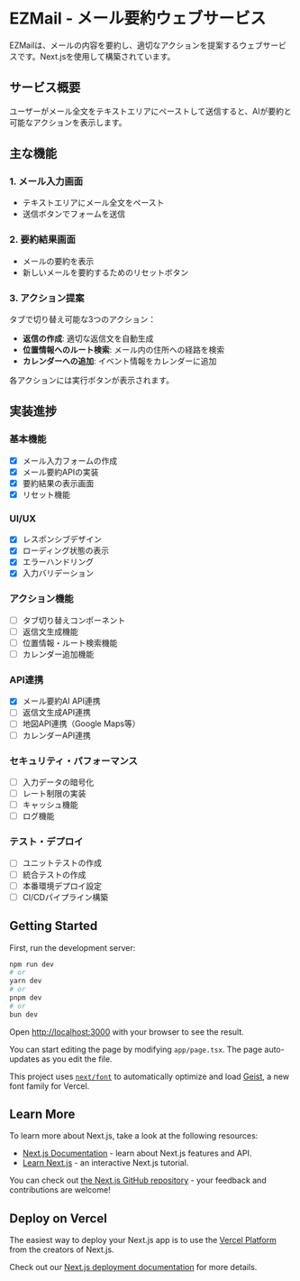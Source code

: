 # EZMail - メール要約ウェブサービス

EZMailは、メールの内容を要約し、適切なアクションを提案するウェブサービスです。Next.jsを使用して構築されています。

## サービス概要

ユーザーがメール全文をテキストエリアにペーストして送信すると、AIが要約と可能なアクションを表示します。

## 主な機能

### 1. メール入力画面
- テキストエリアにメール全文をペースト
- 送信ボタンでフォームを送信

### 2. 要約結果画面
- メールの要約を表示
- 新しいメールを要約するためのリセットボタン

### 3. アクション提案
タブで切り替え可能な3つのアクション：
- **返信の作成**: 適切な返信文を自動生成
- **位置情報へのルート検索**: メール内の住所への経路を検索
- **カレンダーへの追加**: イベント情報をカレンダーに追加

各アクションには実行ボタンが表示されます。

## 実装進捗

### 基本機能
- [x] メール入力フォームの作成
- [x] メール要約APIの実装
- [x] 要約結果の表示画面
- [x] リセット機能

### UI/UX
- [x] レスポンシブデザイン
- [x] ローディング状態の表示
- [x] エラーハンドリング
- [x] 入力バリデーション

### アクション機能
- [ ] タブ切り替えコンポーネント
- [ ] 返信文生成機能
- [ ] 位置情報・ルート検索機能
- [ ] カレンダー追加機能

### API連携
- [x] メール要約AI API連携
- [ ] 返信文生成API連携
- [ ] 地図API連携（Google Maps等）
- [ ] カレンダーAPI連携

### セキュリティ・パフォーマンス
- [ ] 入力データの暗号化
- [ ] レート制限の実装
- [ ] キャッシュ機能
- [ ] ログ機能

### テスト・デプロイ
- [ ] ユニットテストの作成
- [ ] 統合テストの作成
- [ ] 本番環境デプロイ設定
- [ ] CI/CDパイプライン構築

## Getting Started

First, run the development server:

```bash
npm run dev
# or
yarn dev
# or
pnpm dev
# or
bun dev
```

Open [http://localhost:3000](http://localhost:3000) with your browser to see the result.

You can start editing the page by modifying `app/page.tsx`. The page auto-updates as you edit the file.

This project uses [`next/font`](https://nextjs.org/docs/app/building-your-application/optimizing/fonts) to automatically optimize and load [Geist](https://vercel.com/font), a new font family for Vercel.

## Learn More

To learn more about Next.js, take a look at the following resources:

- [Next.js Documentation](https://nextjs.org/docs) - learn about Next.js features and API.
- [Learn Next.js](https://nextjs.org/learn) - an interactive Next.js tutorial.

You can check out [the Next.js GitHub repository](https://github.com/vercel/next.js) - your feedback and contributions are welcome!

## Deploy on Vercel

The easiest way to deploy your Next.js app is to use the [Vercel Platform](https://vercel.com/new?utm_medium=default-template&filter=next.js&utm_source=create-next-app&utm_campaign=create-next-app-readme) from the creators of Next.js.

Check out our [Next.js deployment documentation](https://nextjs.org/docs/app/building-your-application/deploying) for more details.
